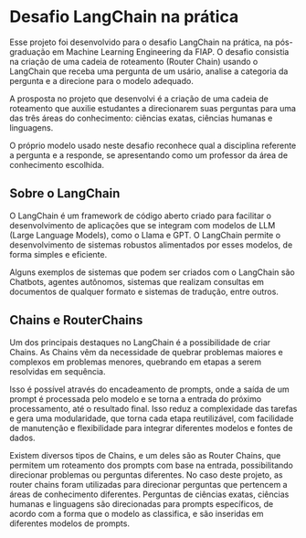# Desafio LangChain na prática

Esse projeto foi desenvolvido para o desafio LangChain na prática, na pós-graduação em Machine Learning Engineering da FIAP. O desafio consistia na criação de uma cadeia de roteamento (Router Chain) usando o LangChain que receba uma pergunta de um usário, analise a categoria da pergunta e a direcione para o modelo adequado.

A prosposta no projeto que desenvolvi é a criação de uma cadeia de roteamento que auxilie estudantes a direcionarem suas perguntas para uma das três áreas do conhecimento: ciências exatas, ciências humanas e linguagens. 

O próprio modelo usado neste desafio reconhece qual a disciplina referente a pergunta e a responde, se apresentando como um professor da área de conhecimento escolhida.

## Sobre o LangChain

O LangChain é um framework de código aberto criado para facilitar o desenvolvimento de aplicações que se integram com modelos de LLM (Large Language Models), como o Llama e GPT. O LangChain permite o desenvolvimento de sistemas robustos alimentados por esses modelos, de forma simples e eficiente. 

Alguns exemplos de sistemas que podem ser criados com o LangChain são Chatbots, agentes autônomos, sistemas que realizam consultas em documentos de qualquer formato e sistemas de tradução, entre outros.

## Chains e RouterChains

Um dos principais destaques no LangChain é a possibilidade de criar Chains. As Chains vêm da necessidade de quebrar problemas maiores e complexos em problemas menores, quebrando em etapas a serem resolvidas em sequência.  

Isso é possível através do encadeamento de prompts, onde a saída de um prompt é processada pelo modelo e se torna a entrada do próximo processamento, até o resultado final. Isso reduz a complexidade das tarefas e gera uma modularidade, que torna cada etapa reutilizável, com facilidade de manutenção e flexibilidade para integrar diferentes modelos e fontes de dados.

Existem diversos tipos de Chains, e um deles são as Router Chains, que permitem um roteamento dos prompts com base na entrada, possibilitando direcionar problemas ou perguntas diferentes. No caso deste projeto, as router chains foram utilizadas para direcionar perguntas que pertencem a áreas de conhecimento diferentes. Perguntas de ciências exatas, ciências humanas e linguagens são direcionadas para prompts específicos, de acordo com a forma que o modelo as classifica, e são inseridas em diferentes modelos de prompts.
